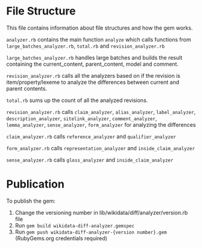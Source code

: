 # File Structure
This file contains information about file structures and how the gem works.

`analyzer.rb` contains the main function `analyze` which calls functions from `large_batches_analyzer.rb`, `total.rb` and `revision_analyzer.rb`

`large_batches_analyzer.rb` handles large batches and builds the result containing the current_content, parent_content, model and comment. 

`revision_analyzer.rb` calls all the analyzers based on if the revision is item/property/lexeme to analyze the differences between current and parent contents.

`total.rb` sums up the count of all the analyzed revisions.

`revision_analyzer.rb` calls `claim_analyzer`, `alias_analyzer`, `label_analyzer`, `description_analyzer`, `sitelink_analyzer`, `comment_analyzer`, `lemma_analyzer`, `sense_analyzer`, `form_analyzer` for analyzing the differences

`claim_analyzer.rb` calls `reference_analyzer` and `qualifier_analyzer`

`form_analyzer.rb` calls `representation_analyzer` and `inside_claim_analyzer`

`sense_analyzer.rb` calls `gloss_analyzer` and `inside_claim_analyzer`

# Publication

To publish the gem:
1. Change the versioning number in lib/wikidata/diff/analyzer/version.rb file
2. Run `gem build wikidata-diff-analyzer.gemspec`
3. Run `gem push wikidata-diff-analyzer-{version number}.gem` (RubyGems.org credentials required)